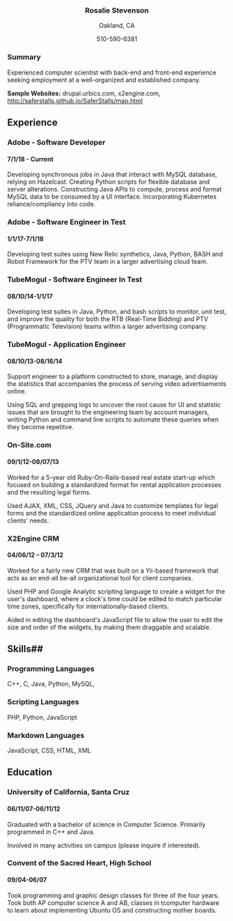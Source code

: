 
<h3  align="center">Rosalie Stevenson</h3>
<p align="center">Oakland, CA</p>
<p align="center">510-590-6381</p>


### Summary
Experienced computer scientist with back-end and front-end experience seeking employment at a well-organized and established company.

**Sample Websites:**
drupal.urbics.com, x2engine.com, http://saferstalls.github.io/SaferStalls/map.html


## Experience
### Adobe - Software Developer
#### 7/1/18 - Current
Developing synchronous jobs in Java that interact with MySQL database, relying on Hazelcast. Creating Python scripts for flexible database and server alterations. Constructing Java APIs to compute, process and format MySQL data to be consumed by a UI interface. Incorporating Kubernetes reliance/compliancy into code.

### Adobe - Software Engineer in Test
#### 1/1/17-7/1/18
Developing test suites using New Relic synthetics, Java, Python, BASH and Robot Framework for the PTV team in a larger advertising cloud team.

### TubeMogul - Software Engineer In Test
#### 08/10/14-1/1/17
Developing test suites in Java, Python, and bash scripts to monitor, unit test, and  improve the quality for both the RTB (Real-Time Bidding) and PTV (Programmatic Television) teams within a larger advertising company.

### TubeMogul - Application Engineer
#### 08/10/13-08/16/14

Support engineer to a platform constructed to store, manage, and display the statistics that accompanies the process of serving  video advertisements online.

Using SQL and grepping logs to uncover the root cause for UI and statistic issues that are brought to the engineering team by account managers, writing Python and command line scripts to automate these queries when they become repetitve. 

### On-Site.com               
#### 09/1/12-08/07/13

Worked for a 5-year old Ruby-On-Rails-based real estate start-up which focused on building a standardized format for rental application processes and the resulting legal forms.

Used AJAX, XML, CSS, JQuery and Java to customize templates for legal forms and the standardized online application process  to meet individual clients' needs.

### X2Engine CRM       
#### 04/06/12 – 07/3/12

Worked for a fairly new CRM that was built on a Yii-based framework that acts as an end-all be-all organizational tool for client companies.
 
Used PHP and Google Analytic scripting language to create a widget for the user's dashboard, where a clock's time could be  edited to match particular time zones, specifically for internationally-based clients.

Aided in editing the dashboard's JavaScript file to allow the user to edit the size and order of the widgets, by making them draggable and scalable.

## Skills##
### Programming Languages
C++, C, Java, Python, MySQL, 

### Scripting Languages
PHP, Python, JavaScript

### Markdown Languages
JavaScript, CSS, HTML, XML

## Education

### University of California, Santa Cruz      
#### 06/11/07-06/11/12

   Graduated with a bachelor of science in Computer Science. Primarily programmed in C++ and Java.

   Involved in many activities on campus (please inquire if interested).

### Convent of the Sacred Heart, High School   
#### 09/04-06/07

   Took programming and graphic design classes for three of the four years. Took both AP computer science A and AB, classes in tcomputer hardware to learn about implementing Ubuntu OS and constructing mother boards.

